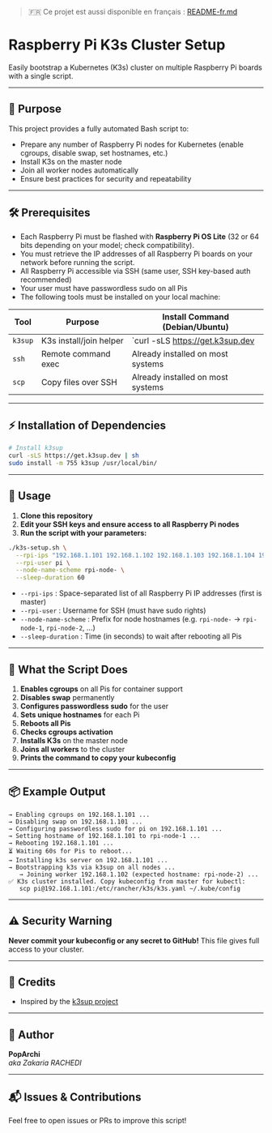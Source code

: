 > 🇫🇷 Ce projet est aussi disponible en français : [README-fr.md](./README-fr.md)

# Raspberry Pi K3s Cluster Setup

Easily bootstrap a Kubernetes (K3s) cluster on multiple Raspberry Pi boards with a single script.

---

## 🚀 Purpose

This project provides a fully automated Bash script to:

- Prepare any number of Raspberry Pi nodes for Kubernetes (enable cgroups, disable swap, set hostnames, etc.)
- Install K3s on the master node
- Join all worker nodes automatically
- Ensure best practices for security and repeatability

---

## 🛠️ Prerequisites

- Each Raspberry Pi must be flashed with **Raspberry Pi OS Lite** (32 or 64 bits depending on your model; check compatibility).
- You must retrieve the IP addresses of all Raspberry Pi boards on your network before running the script.
- All Raspberry Pi accessible via SSH (same user, SSH key-based auth recommended)
- Your user must have passwordless sudo on all Pis
- The following tools must be installed on your local machine:

| Tool   | Purpose                | Install Command (Debian/Ubuntu)         |
|--------|------------------------|-----------------------------------------|
| `k3sup`| K3s install/join helper| `curl -sLS <https://get.k3sup.dev> | sh`  |
| `ssh`  | Remote command exec    | Already installed on most systems       |
| `scp`  | Copy files over SSH    | Already installed on most systems       |

---

## ⚡ Installation of Dependencies

```bash
# Install k3sup
curl -sLS https://get.k3sup.dev | sh
sudo install -m 755 k3sup /usr/local/bin/
```

---

## 📄 Usage

1. **Clone this repository**
2. **Edit your SSH keys and ensure access to all Raspberry Pi nodes**
3. **Run the script with your parameters:**

```bash
./k3s-setup.sh \
  --rpi-ips "192.168.1.101 192.168.1.102 192.168.1.103 192.168.1.104 192.168.1.105" \
  --rpi-user pi \
  --node-name-scheme rpi-node- \
  --sleep-duration 60
```

- `--rpi-ips` : Space-separated list of all Raspberry Pi IP addresses (first is master)
- `--rpi-user` : Username for SSH (must have sudo rights)
- `--node-name-scheme` : Prefix for node hostnames (e.g. `rpi-node-` → `rpi-node-1`, `rpi-node-2`, ...)
- `--sleep-duration` : Time (in seconds) to wait after rebooting all Pis

---

## 📝 What the Script Does

1. **Enables cgroups** on all Pis for container support
2. **Disables swap** permanently
3. **Configures passwordless sudo** for the user
4. **Sets unique hostnames** for each Pi
5. **Reboots all Pis**
6. **Checks cgroups activation**
7. **Installs K3s** on the master node
8. **Joins all workers** to the cluster
9. **Prints the command to copy your kubeconfig**

---

## 📦 Example Output

```
→ Enabling cgroups on 192.168.1.101 ...
→ Disabling swap on 192.168.1.101 ...
→ Configuring passwordless sudo for pi on 192.168.1.101 ...
→ Setting hostname of 192.168.1.101 to rpi-node-1 ...
→ Rebooting 192.168.1.101 ...
⏳ Waiting 60s for Pis to reboot...
→ Installing k3s server on 192.168.1.101 ...
→ Bootstrapping k3s via k3sup on all nodes ...
   → Joining worker 192.168.1.102 (expected hostname: rpi-node-2) ...
✅ K3s cluster installed. Copy kubeconfig from master for kubectl:
   scp pi@192.168.1.101:/etc/rancher/k3s/k3s.yaml ~/.kube/config
```

---

## ⚠️ Security Warning

**Never commit your kubeconfig or any secret to GitHub!**
This file gives full access to your cluster.

---

## 🙏 Credits

- Inspired by the [k3sup project](https://github.com/alexellis/k3sup)

---

## 👤 Author

**PopArchi**  
*aka Zakaria RACHEDI*

---

## 📬 Issues & Contributions

Feel free to open issues or PRs to improve this script!
